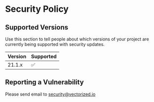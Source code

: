 # Security Policy

## Supported Versions

Use this section to tell people about which versions of your project are
currently being supported with security updates.

| Version | Supported          |
| ------- | ------------------ |
| 21.1.x   | :white_check_mark: |


## Reporting a Vulnerability

Please send email to security@vectorized.io
